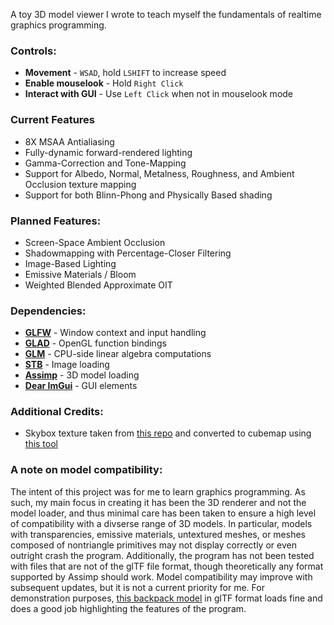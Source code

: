 A toy 3D model viewer I wrote to teach myself the fundamentals of realtime graphics programming.
### Controls:
- **Movement** - `WSAD`, hold `LSHIFT` to increase speed
- **Enable mouselook** - Hold `Right Click`
- **Interact with GUI** - Use `Left Click` when not in mouselook mode
### Current Features
- 8X MSAA Antialiasing
- Fully-dynamic forward-rendered lighting
- Gamma-Correction and Tone-Mapping
- Support for Albedo, Normal, Metalness, Roughness, and Ambient Occlusion texture mapping
- Support for both Blinn-Phong and Physically Based shading
### Planned Features:
- Screen-Space Ambient Occlusion
- Shadowmapping with Percentage-Closer Filtering
- Image-Based Lighting
- Emissive Materials / Bloom
- Weighted Blended Approximate OIT
### Dependencies:
- **[GLFW](https://github.com/glfw/glfw)** - Window context and input handling
- **[GLAD](https://github.com/Dav1dde/glad)** - OpenGL function bindings
- **[GLM](https://github.com/g-truc/glm)** - CPU-side linear algebra computations
- **[STB](https://github.com/nothings/stb)** - Image loading
- **[Assimp](https://github.com/assimp/assimp)** - 3D model loading
- **[Dear ImGui](https://github.com/ocornut/imgui)** - GUI elements
### Additional Credits:
- Skybox texture taken from [this repo](https://github.com/rpgwhitelock/AllSkyFree_Godot) and converted to cubemap using [this tool](https://jaxry.github.io/panorama-to-cubemap/)
### A note on model compatibility:
The intent of this project was for me to learn graphics programming. As such, my main focus in creating it has been the 3D renderer and not the model loader, and thus minimal care has been taken to ensure a high level of compatibility with a divserse range of 3D models. In particular, models with transparencies, emissive materials, untextured meshes, or meshes composed of nontriangle primitives may not display correctly or even outright crash the program. Additionally, the program has not been tested with files that are not of the glTF file format, though theoretically any format supported by Assimp should work. Model compatibility may improve with subsequent updates, but it is not a current priority for me. For demonstration purposes, [this backpack model](https://sketchfab.com/3d-models/survival-guitar-backpack-799f8c4511f84fab8c3f12887f7e6b36) in glTF format loads fine and does a good job highlighting the features of the program.